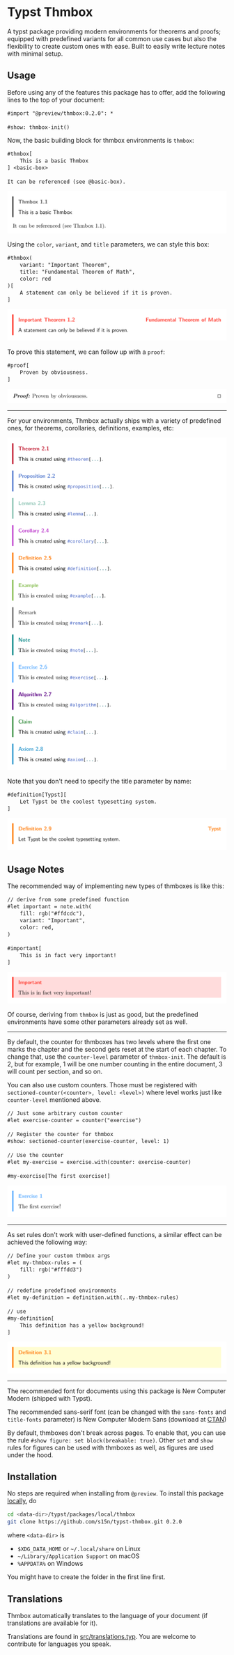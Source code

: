 # Typst Thmbox

A typst package providing modern environments for theorems and proofs;
equipped with predefined variants for all common use cases but also
the flexibility to create custom ones with ease.
Built to easily write lecture notes with minimal setup.

## Usage

Before using any of the features this package has to offer, add the following lines to the top of your document:

```typ
#import "@preview/thmbox:0.2.0": *

#show: thmbox-init()
```

Now, the basic building block for thmbox environments is `thmbox`:

```typ
#thmbox[
    This is a basic Thmbox
] <basic-box>

It can be referenced (see @basic-box).
```
<picture>
  <source media="(prefers-color-scheme: dark)" srcset="gallery/d1.svg">
  <img src="gallery/l1.svg">
</picture>

Using the `color`, `variant`, and `title` parameters, we can style this box:
```typ
#thmbox(
    variant: "Important Theorem", 
    title: "Fundamental Theorem of Math", 
    color: red
)[
    A statement can only be believed if it is proven. 
]
```
<picture>
  <source media="(prefers-color-scheme: dark)" srcset="gallery/d2.svg">
  <img src="gallery/l2.svg">
</picture>

To prove this statement, we can follow up with a `proof`:
```typ
#proof[
    Proven by obviousness.
]
```
<picture>
  <source media="(prefers-color-scheme: dark)" srcset="gallery/d3.svg">
  <img src="gallery/l3.svg">
</picture>

---

For your environments, Thmbox actually ships with a variety of predefined ones, for theorems, corollaries, definitions, examples, etc:

<picture>
  <source media="(prefers-color-scheme: dark)" srcset="gallery/d4.svg">
  <img src="gallery/l4.svg">
</picture>

Note that you don't need to specify the title parameter by name:
```typ
#definition[Typst][
    Let Typst be the coolest typesetting system.
]
```
<picture>
  <source media="(prefers-color-scheme: dark)" srcset="gallery/d5.svg">
  <img src="gallery/l5.svg">
</picture>

## Usage Notes

The recommended way of implementing new types of thmboxes is like this:
```typ
// derive from some predefined function
#let important = note.with(
    fill: rgb("#ffdcdc"), 
    variant: "Important", 
    color: red,
)

#important[
    This is in fact very important!
]
```
<picture>
  <source media="(prefers-color-scheme: dark)" srcset="gallery/d6.svg">
  <img src="gallery/l6.svg">
</picture>

Of course, deriving from `thmbox` is just as good, but the predefined environments have some other parameters already set as well.

---

By default, the counter for thmboxes has two levels where the first one marks the chapter and the second gets reset at the start of each chapter.
To change that, use the `counter-level` parameter of `thmbox-init`. The default is 2, but for example, 1 will be one number counting in the entire document, 3 will count per section, and so on.

You can also use custom counters. Those must be registered with `sectioned-counter(<counter>, level: <level>)` where level works just like `counter-level` mentioned above.

```typ
// Just some arbitrary custom counter
#let exercise-counter = counter("exercise")

// Register the counter for thmbox
#show: sectioned-counter(exercise-counter, level: 1)

// Use the counter
#let my-exercise = exercise.with(counter: exercise-counter)

#my-exercise[The first exercise!]
```
<picture>
  <source media="(prefers-color-scheme: dark)" srcset="gallery/d7.svg">
  <img src="gallery/l7.svg">
</picture>

---

As set rules don't work with user-defined functions, a similar effect can be achieved the following way:
```typ
// Define your custom thmbox args
#let my-thmbox-rules = (
    fill: rgb("#fffdd3")
)

// redefine predefined environments
#let my-definition = definition.with(..my-thmbox-rules)

// use
#my-definition[
    This definition has a yellow background!
]
```
<picture>
  <source media="(prefers-color-scheme: dark)" srcset="gallery/d8.svg">
  <img src="gallery/l8.svg">
</picture>

---

The recommended font for documents using this package is New Computer Modern (shipped with Typst).

The recommended sans-serif font (can be changed with the `sans-fonts` and `title-fonts` parameter) is New Computer Modern Sans (download at [CTAN](https://ctan.org/pkg/newcomputermodern))

By default, thmboxes don't break across pages. To enable that, you can use the rule `#show figure: set block(breakable: true)`. Other `set` and `show` rules for figures can be used with thmboxes as well, as figures are used under the hood.

## Installation

No steps are required when installing from `@preview`. To install this package [locally](https://github.com/typst/packages?tab=readme-ov-file#local-packages), do

```sh
cd <data-dir>/typst/packages/local/thmbox
git clone https://github.com/s15n/typst-thmbox.git 0.2.0
```
where `<data-dir>` is
- `$XDG_DATA_HOME` or `~/.local/share` on Linux
- `~/Library/Application Support` on macOS
- `%APPDATA%` on Windows

You might have to create the folder in the first line first.

## Translations

Thmbox automatically translates to the language of your document (if translations are available for it).

Translations are found in [src/translations.typ](https://github.com/s15n/typst-thmbox/blob/main/src/translations.typ). You are welcome to contribute for languages you speak.
